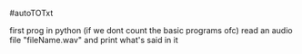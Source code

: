 #autoTOTxt

first prog in python (if we dont count the basic programs ofc)
read an audio file "fileName.wav" and print what's said in it 

